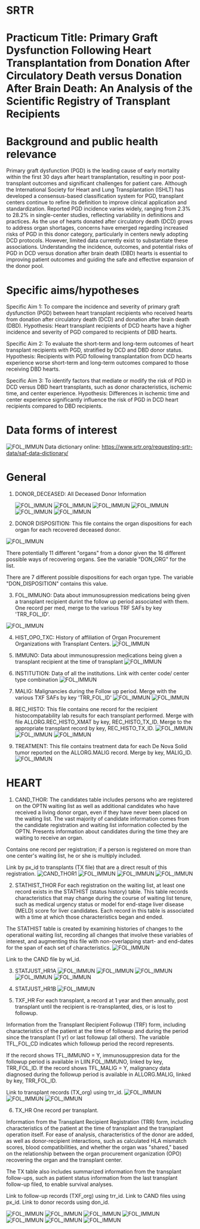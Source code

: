 # SRTR


# Practicum Title: Primary Graft Dysfunction Following Heart Transplantation from Donation After Circulatory Death versus Donation After Brain Death: An Analysis of the Scientific Registry of Transplant Recipients

# Background and public health relevance
Primary graft dysfunction (PGD) is the leading cause of early mortality within the first 30 days
after heart transplantation, resulting in poor post-transplant outcomes and significant challenges
for patient care. Although the International Society for Heart and Lung Transplantation (ISHLT)
has developed a consensus-based classification system for PGD, transplant centers continue to
refine its definition to improve clinical application and standardization. Reported PGD incidence
varies widely, ranging from 2.3% to 28.2% in single-center studies, reflecting variability in
definitions and practices. As the use of hearts donated after circulatory death (DCD) grows to
address organ shortages, concerns have emerged regarding increased risks of PGD in this donor
category, particularly in centers newly adopting DCD protocols. However, limited data currently
exist to substantiate these associations. Understanding the incidence, outcomes, and potential
risks of PGD in DCD versus donation after brain death (DBD) hearts is essential to improving
patient outcomes and guiding the safe and effective expansion of the donor pool.



# Specific aims/hypotheses

Specific Aim 1: To compare the incidence and severity of primary graft dysfunction (PGD)
between heart transplant recipients who received hearts from donation after circulatory death
(DCD) and donation after brain death (DBD).
Hypothesis: Heart transplant recipients of DCD hearts have a higher incidence and severity of
PGD compared to recipients of DBD hearts.

Specific Aim 2: To evaluate the short-term and long-term outcomes of heart transplant recipients
with PGD, stratified by DCD and DBD donor status.
Hypothesis: Recipients with PGD following transplantation from DCD hearts experience worse
short-term and long-term outcomes compared to those receiving DBD hearts.

Specific Aim 3: To identify factors that mediate or modify the risk of PGD in DCD versus DBD
heart transplants, such as donor characteristics, ischemic time, and center experience.
Hypothesis: Differences in ischemic time and center experience significantly influence the risk of
PGD in DCD heart recipients compared to DBD recipients.

<object data="presentation_proposal_PGD" width="1000" height="1000" type='application/pdf'/>


# Data forms of interest 
![FOL_IMMUN](Data_dic_pict/SAFsLinkingDiagram.png) 
Data dictionary online: https://www.srtr.org/requesting-srtr-data/saf-data-dictionary/

# General 

1. DONOR_DECEASED: All Deceased Donor Information
 
   ![FOL_IMMUN](Data_dic_pict/DONOR_DECEASED1.png)
      ![FOL_IMMUN](Data_dic_pict/DONOR_DECEASED2.png)
      ![FOL_IMMUN](Data_dic_pict/DONOR_DECEASED3.png)
       ![FOL_IMMUN](Data_dic_pict/DONOR_DECEASED4.png)
      ![FOL_IMMUN](Data_dic_pict/DONOR_DECEASED5.png)
      ![FOL_IMMUN](Data_dic_pict/DONOR_DECEASED6.png)



3. DONOR DISPOSITION: This file contains the organ dispositions for each organ for each recovered deceased donor.

  ![FOL_IMMUN](Data_dic_pict/DONOR_DISPOSITION.png) 
  
There potentially 11 different "organs" from a donor given the 16 different possible ways of recovering organs. See the variable "DON_ORG" for the list.

There are 7 different possible dispositions for each organ type. The variable "DON_DISPOSITION" contains this value.

3. FOL_IMMUNO: Data about immunosupression medications being given a transplant recipient durint the follow up period associated with them. One record per med, merge to the various TRF SAFs by key 'TRR_FOL_ID'.
   
![FOL_IMMUN](Data_dic_pict/FOL_IMMUN.png)

4. HIST_OPO_TXC: History of affiliation of Organ Procurement Organizations with Transplant Centers.
   ![FOL_IMMUN](Data_dic_pict/HIST_OPO_TXC.png)

5. IMMUNO: Data about immunosupression medications being given a transplant recipient at the time of transplant
   ![FOL_IMMUN](Data_dic_pict/IMMUNO.png)

6. INSTITUTION: Data of all the institutions. Link with center code/ center type combination
    ![FOL_IMMUN](Data_dic_pict/INSTITUTION.png)

7. MALIG: Malignancies during the Follow up period. Merge with the various TXF SAFs by key 'TRR_FOL_ID'
    ![FOL_IMMUN](Data_dic_pict/MALIG1.png)
      ![FOL_IMMUN](Data_dic_pict/MALIG3.png)

8. REC_HISTO: This file contains one record for the recipient histocompatability lab results for each transplant performed. Merge with file ALLORG.REC_HISTO_XMAT by key, REC_HISTO_TX_ID. Merge to the appropriate transplant record by key, REC_HISTO_TX_ID.
    ![FOL_IMMUN](Data_dic_pict/REC_HISTO1.png)
     ![FOL_IMMUN](Data_dic_pict/REC_HISTO2.png)
     ![FOL_IMMUN](Data_dic_pict/REC_HISTO3.png)



9.  TREATMENT: This file contains treatment data for each De Nova Solid tumor reported on the ALLORG.MALIG record. Merge by key, MALIG_ID.
    ![FOL_IMMUN](Data_dic_pict/TREATMENT.png)


# HEART 

1. CAND_THOR: The candidates table includes persons who are registered on the OPTN waiting list as well as additional candidates who have received a living donor organ, even if they have never been placed on the waiting list. The vast majority of candidate information comes from the candidate registration and waiting list information collected by the OPTN. Presents information about candidates during the time they are waiting to receive an organ.

Contains one record per registration; if a person is registered on more than one center's waiting list, he or she is multiply included.

Link by px_id to transplants (TX file) that are a direct result of this registration.
![CAND_THOR1](Data_dic_pict/CAND_THOR1.png)
![FOL_IMMUN](Data_dic_pict/CAND_THOR2.png)
![FOL_IMMUN](Data_dic_pict/CAND_THOR3.png)
![FOL_IMMUN](Data_dic_pict/CAND_THOR4.png) 

	
2. STATHIST_THOR
For each registration on the waiting list, at least one record exists in the STATHIST (status history) table. This table records characteristics that may change during the course of waiting list tenure, such as medical urgency status or model for end-stage liver disease (MELD) score for liver candidates. Each record in this table is associated with a time at which those characteristics began and ended.

The STATHIST table is created by examining histories of changes to the operational waiting list, recording all changes that involve these variables of interest, and augmenting this file with non-overlapping start- and end-dates for the span of each set of characteristics.
![FOL_IMMUN](Data_dic_pict/STATHIST_THOR.png) 

Link to the CAND file by wl_id.

3. STATJUST_HR1A
![FOL_IMMUN](Data_dic_pict/STATJUST_HR1A.png)
![FOL_IMMUN](Data_dic_pict/STATJUST_HR2A.png)
![FOL_IMMUN](Data_dic_pict/STATJUST_HR3A.png)
![FOL_IMMUN](Data_dic_pict/STATJUST_HR4A.png)
![FOL_IMMUN](Data_dic_pict/STATJUST_HR5A.png) 

5. STATJUST_HR1B
![FOL_IMMUN](Data_dic_pict/STATJUST_HR1B.png) 


7. TXF_HR
For each transplant, a record at 1 year and then annually, post transplant until the recipient is re-transplanted, dies, or is lost to followup.

Information from the Transplant Recipient Followup (TRF) form, including characteristics of the patient at the time of followup and during the period since the transplant (1 yr) or last followup (all others). The variable TFL_FOL_CD indicates which followup period the record represents.

If the record shows TFL_IMMUNO = Y, immunosuppresion data for the followup period is available in LIIN.FOL_IMMUNO, linked by key, TRR_FOL_ID. If the record shows TFL_MALIG = Y, malignancy data diagnosed during the followup period is available in ALLORG.MALIG, linked by key, TRR_FOL_ID.

Link to transplant records (TX_org) using trr_id.
![FOL_IMMUN](Data_dic_pict/TXF_HR1.png) 
![FOL_IMMUN](Data_dic_pict/TXF_HR2.png) 
![FOL_IMMUN](Data_dic_pict/TXF_HR3.png) 

6. TX_HR
One record per transplant.

Information from the Transplant Recipient Registration (TRR) form, including characteristics of the patient at the time of transplant and the transplant operation itself. For ease of analysis, characteristics of the donor are added, as well as donor-recipient interactions, such as calculated HLA mismatch scores, blood compatibilities, and whether the organ was "shared," based on the relationship between the organ procurement organization (OPO) recovering the organ and the transplant center.

The TX table also includes summarized information from the transplant follow-ups, such as patient status information from the last transplant follow-up filed, to enable survival analyses.

Link to follow-up records (TXF_org) using trr_id. Link to CAND files using px_id. Link to donor records using don_id.

![FOL_IMMUN](Data_dic_pict/TX_HR1.png) 
![FOL_IMMUN](Data_dic_pict/TX_HR2.png) 
![FOL_IMMUN](Data_dic_pict/TX_HR3.png) 
![FOL_IMMUN](Data_dic_pict/TX_HR4.png) 
![FOL_IMMUN](Data_dic_pict/TX_HR5.png) 
![FOL_IMMUN](Data_dic_pict/TX_HR6.png) 
![FOL_IMMUN](Data_dic_pict/TX_HR7.png) 





   
   






